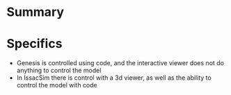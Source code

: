 # Summary

# Specifics
- Genesis is controlled using code, and the interactive viewer does not do anything to control the model
- In IssacSim there is control with a 3d viewer, as well as the ability to control the model with code
